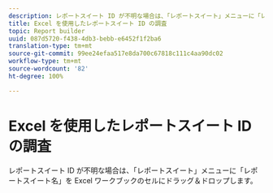 ```yaml
---
description: レポートスイート ID が不明な場合は、「レポートスイート」メニューに「レポートスイート名」を Excel ワークブックのセルにドラッグ＆ドロップします。
title: Excel を使用したレポートスイート ID の調査
topic: Report builder
uuid: 087d5720-f438-4db3-bebb-e6452f1f2ba6
translation-type: tm+mt
source-git-commit: 99ee24efaa517e8da700c67818c111c4aa90dc02
workflow-type: tm+mt
source-wordcount: '82'
ht-degree: 100%

---
```



# Excel を使用したレポートスイート ID の調査

レポートスイート ID が不明な場合は、「レポートスイート」メニューに「レポートスイート名」を Excel ワークブックのセルにドラッグ＆ドロップします。

